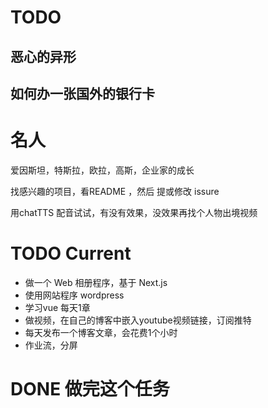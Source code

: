 

# TODO
## 恶心的异形
## 如何办一张国外的银行卡

# 名人
爱因斯坦，特斯拉，欧拉，高斯，企业家的成长

找感兴趣的项目，看README ，然后 提或修改 issure

用chatTTS 配音试试，有没有效果，没效果再找个人物出境视频

# TODO Current
- 做一个 Web 相册程序，基于 Next.js
- 使用网站程序 wordpress
- 学习vue  每天1章
- 做视频，在自己的博客中嵌入youtube视频链接，订阅推特
- 每天发布一个博客文章，会花费1个小时
- 作业流，分屏

# DONE 做完这个任务

<!-- - 如何配置全局shortcut key : 在属性里面配置 -->
<!-- F:\me\thinking\使用github学习编程.md -->
<!-- # 如何使用wsl 编写程序 -->
<!-- - 买个人体工学鼠标 实际需求不需要 -->

